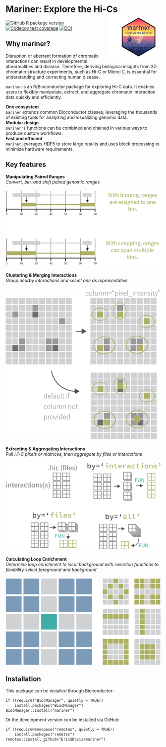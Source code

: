 # Mariner: Explore the Hi-Cs <img src="man/figures/mariner.png" id="mariner_logo" align="right" width="150px" style="padding-left:20px; background-color:white"/>

<!-- badges: start -->
![GitHub R package version](https://img.shields.io/github/r-package/v/EricSDavis/mariner?style=plastic)
[![Codecov test coverage](https://codecov.io/gh/EricSDavis/mariner/branch/dev/graph/badge.svg)](https://codecov.io/gh/EricSDavis/mariner?branch=dev)
[![DOI](https://zenodo.org/badge/475953890.svg)](https://zenodo.org/badge/latestdoi/475953890)
<!-- badges: end -->

## Why mariner?

Disruption or aberrant formation of chromatin interactions can result in
developmental abnormalities and disease. Therefore, deriving biological
insights from 3D chromatin structure experiments, such as Hi-C or Micro-C,
is essential for understanding and correcting human disease.

`mariner` is an R/Bioconductor package for exploring Hi-C data. It enables
users to flexibly manipulate, extract, and aggregate chromatin interaction
data quickly and efficiently.

<div class = "row">
<div class = "col-md-4">
<b>One ecosystem</b><br>
<code>mariner</code> extends common Bioconductor classes, leveraging the thousands of
existing tools for analyzing and visualizing genomic data.
</div>
  
<div class = "col-md-4">
<b>Modular design</b><br>
<code>mariner's</code> functions can be combined and chained in various ways to produce
custom workflows.
</div>
  
<div class = "col-md-4">
<b>Fast and efficient</b><br>
<code>mariner</code> leverages HDF5 to store large results and uses block processing
to minimize hardware requirements.
</div>
</div>

## Key features

<div class="row">
<div class="col-md-6" style="margin-bottom:20px; max-width:500px">
<b>Manipulating Paired Ranges</b><br>
<i>Convert, bin, and shift paired genomic ranges</i>
<img src="man/figures/binningFigure2.png" style="padding-top:20px;"></img>
</div>
  
<div class="col-md-6" style="margin-bottom:20px; max-width:500px">
<b>Clustering & Merging Interactions</b><br>
<i>Group nearby interactions and select one as representative</i>
<img src="man/figures/mergingFigure.png" style="padding-top:20px;"></img>
</div>
</div>
 
<div class="row">
<div class="col-md-6" style="margin-bottom:20px; max-width:500px">
<b>Extracting & Aggregating Interactions</b><br>
<i>Pull Hi-C pixels or matrices, then aggregate by files or interactions</i>
<img src="man/figures/aggregateFigure.png" style="padding-top:20px;"></img>
</div>

<div class="col-md-6" style="margin-bottom:20px; max-width:500px">
<b>Calculating Loop Enrichment</b><br>
<i>Determine loop enrichment to local background with
selection functions to flexibility select foreground
and background.</i>
<img src="man/figures/enrichmentFigure.png" style="padding-top:20px;"></img>
</div>
</div>

## Installation

This package can be installed through Bioconductor:

```{r}
if (!require("BiocManager", quietly = TRUE))
    install.packages("BiocManager")
BiocManager::install("mariner")
```

Or the development version can be installed via GitHub:

```{r}
if (!requireNamespace("remotes", quietly = TRUE))
    install.packages("remotes")
remotes::install_github("EricSDavis/mariner")
```
